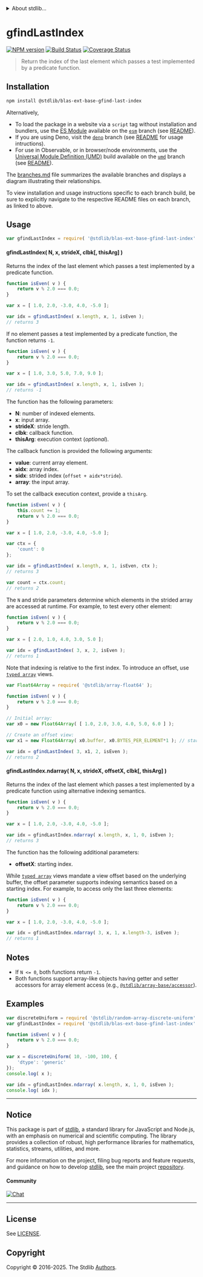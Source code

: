 <!--

@license Apache-2.0

Copyright (c) 2025 The Stdlib Authors.

Licensed under the Apache License, Version 2.0 (the "License");
you may not use this file except in compliance with the License.
You may obtain a copy of the License at

   http://www.apache.org/licenses/LICENSE-2.0

Unless required by applicable law or agreed to in writing, software
distributed under the License is distributed on an "AS IS" BASIS,
WITHOUT WARRANTIES OR CONDITIONS OF ANY KIND, either express or implied.
See the License for the specific language governing permissions and
limitations under the License.

-->


<details>
  <summary>
    About stdlib...
  </summary>
  <p>We believe in a future in which the web is a preferred environment for numerical computation. To help realize this future, we've built stdlib. stdlib is a standard library, with an emphasis on numerical and scientific computation, written in JavaScript (and C) for execution in browsers and in Node.js.</p>
  <p>The library is fully decomposable, being architected in such a way that you can swap out and mix and match APIs and functionality to cater to your exact preferences and use cases.</p>
  <p>When you use stdlib, you can be absolutely certain that you are using the most thorough, rigorous, well-written, studied, documented, tested, measured, and high-quality code out there.</p>
  <p>To join us in bringing numerical computing to the web, get started by checking us out on <a href="https://github.com/stdlib-js/stdlib">GitHub</a>, and please consider <a href="https://opencollective.com/stdlib">financially supporting stdlib</a>. We greatly appreciate your continued support!</p>
</details>

# gfindLastIndex

[![NPM version][npm-image]][npm-url] [![Build Status][test-image]][test-url] [![Coverage Status][coverage-image]][coverage-url] <!-- [![dependencies][dependencies-image]][dependencies-url] -->

> Return the index of the last element which passes a test implemented by a predicate function.

<section class="installation">

## Installation

```bash
npm install @stdlib/blas-ext-base-gfind-last-index
```

Alternatively,

-   To load the package in a website via a `script` tag without installation and bundlers, use the [ES Module][es-module] available on the [`esm`][esm-url] branch (see [README][esm-readme]).
-   If you are using Deno, visit the [`deno`][deno-url] branch (see [README][deno-readme] for usage intructions).
-   For use in Observable, or in browser/node environments, use the [Universal Module Definition (UMD)][umd] build available on the [`umd`][umd-url] branch (see [README][umd-readme]).

The [branches.md][branches-url] file summarizes the available branches and displays a diagram illustrating their relationships.

To view installation and usage instructions specific to each branch build, be sure to explicitly navigate to the respective README files on each branch, as linked to above.

</section>

<section class="usage">

## Usage

```javascript
var gfindLastIndex = require( '@stdlib/blas-ext-base-gfind-last-index' );
```

#### gfindLastIndex( N, x, strideX, clbk\[, thisArg] )

Returns the index of the last element which passes a test implemented by a predicate function.

```javascript
function isEven( v ) {
    return v % 2.0 === 0.0;
}

var x = [ 1.0, 2.0, -3.0, 4.0, -5.0 ];

var idx = gfindLastIndex( x.length, x, 1, isEven );
// returns 3
```

If no element passes a test implemented by a predicate function, the function returns `-1`.

```javascript
function isEven( v ) {
    return v % 2.0 === 0.0;
}

var x = [ 1.0, 3.0, 5.0, 7.0, 9.0 ];

var idx = gfindLastIndex( x.length, x, 1, isEven );
// returns -1
```

The function has the following parameters:

-   **N**: number of indexed elements.
-   **x**: input array.
-   **strideX**: stride length.
-   **clbk**: callback function.
-   **thisArg**: execution context (_optional_).

The callback function is provided the following arguments:

-   **value**: current array element.
-   **aidx**: array index.
-   **sidx**: strided index (`offset + aidx*stride`).
-   **array**: the input array.

To set the callback execution context, provide a `thisArg`.

```javascript
function isEven( v ) {
    this.count += 1;
    return v % 2.0 === 0.0;
}

var x = [ 1.0, 2.0, -3.0, 4.0, -5.0 ];

var ctx = {
    'count': 0
};

var idx = gfindLastIndex( x.length, x, 1, isEven, ctx );
// returns 3

var count = ctx.count;
// returns 2
```

The `N` and stride parameters determine which elements in the strided array are accessed at runtime. For example, to test every other element:

```javascript
function isEven( v ) {
    return v % 2.0 === 0.0;
}

var x = [ 2.0, 1.0, 4.0, 3.0, 5.0 ];

var idx = gfindLastIndex( 3, x, 2, isEven );
// returns 1
```

Note that indexing is relative to the first index. To introduce an offset, use [`typed array`][mdn-typed-array] views.

```javascript
var Float64Array = require( '@stdlib/array-float64' );

function isEven( v ) {
    return v % 2.0 === 0.0;
}

// Initial array:
var x0 = new Float64Array( [ 1.0, 2.0, 3.0, 4.0, 5.0, 6.0 ] );

// Create an offset view:
var x1 = new Float64Array( x0.buffer, x0.BYTES_PER_ELEMENT*1 ); // start at 2nd element

var idx = gfindLastIndex( 3, x1, 2, isEven );
// returns 2
```

#### gfindLastIndex.ndarray( N, x, strideX, offsetX, clbk\[, thisArg] )

Returns the index of the last element which passes a test implemented by a predicate function using alternative indexing semantics.

```javascript
function isEven( v ) {
    return v % 2.0 === 0.0;
}

var x = [ 1.0, 2.0, -3.0, 4.0, -5.0 ];

var idx = gfindLastIndex.ndarray( x.length, x, 1, 0, isEven );
// returns 3
```

The function has the following additional parameters:

-   **offsetX**: starting index.

While [`typed array`][mdn-typed-array] views mandate a view offset based on the underlying buffer, the offset parameter supports indexing semantics based on a starting index. For example, to access only the last three elements:

```javascript
function isEven( v ) {
    return v % 2.0 === 0.0;
}

var x = [ 1.0, 2.0, -3.0, 4.0, -5.0 ];

var idx = gfindLastIndex.ndarray( 3, x, 1, x.length-3, isEven );
// returns 1
```

</section>

<!-- /.usage -->

<section class="notes">

## Notes

-   If `N <= 0`, both functions return `-1`.
-   Both functions support array-like objects having getter and setter accessors for array element access (e.g., [`@stdlib/array-base/accessor`][@stdlib/array/base/accessor]).

</section>

<!-- /.notes -->

<section class="examples">

## Examples

<!-- eslint no-undef: "error" -->

```javascript
var discreteUniform = require( '@stdlib/random-array-discrete-uniform' );
var gfindLastIndex = require( '@stdlib/blas-ext-base-gfind-last-index' );

function isEven( v ) {
    return v % 2.0 === 0.0;
}

var x = discreteUniform( 10, -100, 100, {
    'dtype': 'generic'
});
console.log( x );

var idx = gfindLastIndex.ndarray( x.length, x, 1, 0, isEven );
console.log( idx );
```

</section>

<!-- /.examples -->

<!-- Section to include cited references. If references are included, add a horizontal rule *before* the section. Make sure to keep an empty line after the `section` element and another before the `/section` close. -->

<section class="references">

</section>

<!-- /.references -->

<!-- Section for related `stdlib` packages. Do not manually edit this section, as it is automatically populated. -->

<section class="related">

</section>

<!-- /.related -->

<!-- Section for all links. Make sure to keep an empty line after the `section` element and another before the `/section` close. -->


<section class="main-repo" >

* * *

## Notice

This package is part of [stdlib][stdlib], a standard library for JavaScript and Node.js, with an emphasis on numerical and scientific computing. The library provides a collection of robust, high performance libraries for mathematics, statistics, streams, utilities, and more.

For more information on the project, filing bug reports and feature requests, and guidance on how to develop [stdlib][stdlib], see the main project [repository][stdlib].

#### Community

[![Chat][chat-image]][chat-url]

---

## License

See [LICENSE][stdlib-license].


## Copyright

Copyright &copy; 2016-2025. The Stdlib [Authors][stdlib-authors].

</section>

<!-- /.stdlib -->

<!-- Section for all links. Make sure to keep an empty line after the `section` element and another before the `/section` close. -->

<section class="links">

[npm-image]: http://img.shields.io/npm/v/@stdlib/blas-ext-base-gfind-last-index.svg
[npm-url]: https://npmjs.org/package/@stdlib/blas-ext-base-gfind-last-index

[test-image]: https://github.com/stdlib-js/blas-ext-base-gfind-last-index/actions/workflows/test.yml/badge.svg?branch=main
[test-url]: https://github.com/stdlib-js/blas-ext-base-gfind-last-index/actions/workflows/test.yml?query=branch:main

[coverage-image]: https://img.shields.io/codecov/c/github/stdlib-js/blas-ext-base-gfind-last-index/main.svg
[coverage-url]: https://codecov.io/github/stdlib-js/blas-ext-base-gfind-last-index?branch=main

<!--

[dependencies-image]: https://img.shields.io/david/stdlib-js/blas-ext-base-gfind-last-index.svg
[dependencies-url]: https://david-dm.org/stdlib-js/blas-ext-base-gfind-last-index/main

-->

[chat-image]: https://img.shields.io/gitter/room/stdlib-js/stdlib.svg
[chat-url]: https://app.gitter.im/#/room/#stdlib-js_stdlib:gitter.im

[stdlib]: https://github.com/stdlib-js/stdlib

[stdlib-authors]: https://github.com/stdlib-js/stdlib/graphs/contributors

[umd]: https://github.com/umdjs/umd
[es-module]: https://developer.mozilla.org/en-US/docs/Web/JavaScript/Guide/Modules

[deno-url]: https://github.com/stdlib-js/blas-ext-base-gfind-last-index/tree/deno
[deno-readme]: https://github.com/stdlib-js/blas-ext-base-gfind-last-index/blob/deno/README.md
[umd-url]: https://github.com/stdlib-js/blas-ext-base-gfind-last-index/tree/umd
[umd-readme]: https://github.com/stdlib-js/blas-ext-base-gfind-last-index/blob/umd/README.md
[esm-url]: https://github.com/stdlib-js/blas-ext-base-gfind-last-index/tree/esm
[esm-readme]: https://github.com/stdlib-js/blas-ext-base-gfind-last-index/blob/esm/README.md
[branches-url]: https://github.com/stdlib-js/blas-ext-base-gfind-last-index/blob/main/branches.md

[stdlib-license]: https://raw.githubusercontent.com/stdlib-js/blas-ext-base-gfind-last-index/main/LICENSE

[mdn-typed-array]: https://developer.mozilla.org/en-US/docs/Web/JavaScript/Reference/Global_Objects/TypedArray

[@stdlib/array/base/accessor]: https://github.com/stdlib-js/array-base-accessor

</section>

<!-- /.links -->
